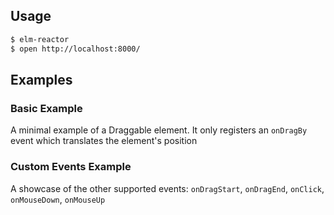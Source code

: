 ## Usage

```sh
$ elm-reactor
$ open http://localhost:8000/
```

## Examples

### Basic Example
A minimal example of a Draggable element. It only registers an `onDragBy` event which translates the element's position

### Custom Events Example
A showcase of the other supported events: `onDragStart`, `onDragEnd`, `onClick`, `onMouseDown`, `onMouseUp`
